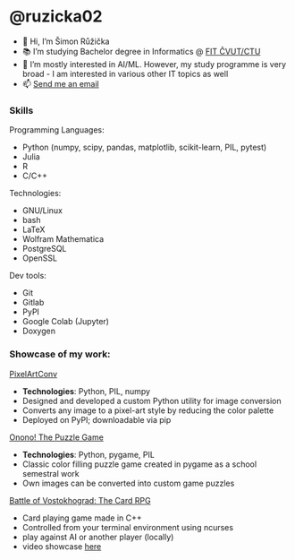 # @ruzicka02

- 👋 Hi, I’m Šimon Růžička
- 📚 I’m studying Bachelor degree in Informatics @ [FIT ČVUT/CTU](https://fit.cvut.cz/)
- 👀 I’m mostly interested in AI/ML. However, my study programme is very broad - I am interested in various other IT topics as well
- 📫 [Send me an email](mailto:sima.ruzicka@gmail.com)

### Skills

Programming Languages:
- Python (numpy, scipy, pandas, matplotlib, scikit-learn, PIL, pytest)
- Julia
- R
- C/C++

Technologies:
- GNU/Linux
- bash
- LaTeX
- Wolfram Mathematica
- PostgreSQL
- OpenSSL

Dev tools:
- Git
- Gitlab
- PyPI
- Google Colab (Jupyter)
- Doxygen

### Showcase of my work:

[PixelArtConv](https://github.com/ruzicka02/pixelartconv) 
- **Technologies**: Python, PIL, numpy
- Designed and developed a custom Python utility for image conversion
- Converts any image to a pixel-art style by reducing the color palette
- Deployed on PyPI; downloadable via pip

[Onono! The Puzzle Game](https://github.com/ruzicka02/onono )
- **Technologies**: Python, pygame, PIL
- Classic color filling puzzle game created in pygame as a school semestral work
- Own images can be converted into custom game puzzles

[Battle of Vostokhograd: The Card RPG](https://github.com/ruzicka02/BattleOfVostokhograd)
- Card playing game made in C++
- Controlled from your terminal environment using ncurses
- play against AI or another player (locally)
- video showcase [here](https://www.youtube.com/watch?v=jJ5Pid4QQRA)

<!---
ruzicka02/ruzicka02 is a ✨ special ✨ repository because its `README.md` (this file) appears on your GitHub profile.
You can click the Preview link to take a look at your changes.
--->

